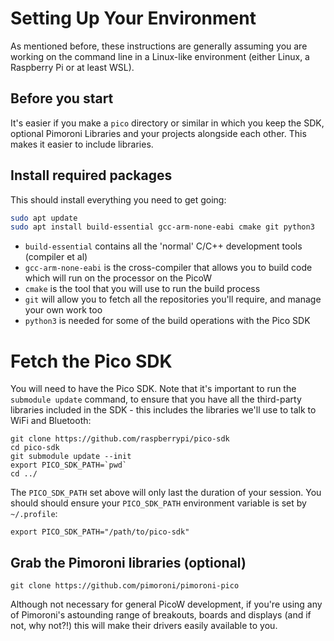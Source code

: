 # Setting Up Your Environment

As mentioned before, these instructions are generally assuming you are working
on the command line in a Linux-like environment (either Linux, a Raspberry Pi
or at least WSL).


## Before you start

It's easier if you make a `pico` directory or similar in which you keep the SDK,
optional Pimoroni Libraries and your projects alongside each other. This makes
it easier to include libraries.


## Install required packages

This should install everything you need to get going:

```bash
sudo apt update
sudo apt install build-essential gcc-arm-none-eabi cmake git python3
```

* `build-essential` contains all the 'normal' C/C++ development tools (compiler et al)
* `gcc-arm-none-eabi` is the cross-compiler that allows you to build code which
  will run on the processor on the PicoW
* `cmake` is the tool that you will use to run the build process
* `git` will allow you to fetch all the repositories you'll require, and manage
  your own work too
* `python3` is needed for some of the build operations with the Pico SDK


# Fetch the Pico SDK

You will need to have the Pico SDK. Note that it's important to run the 
`submodule update` command, to ensure that you have all the third-party libraries
included in the SDK - this includes the libraries we'll use to talk to WiFi
and Bluetooth:

```
git clone https://github.com/raspberrypi/pico-sdk
cd pico-sdk
git submodule update --init
export PICO_SDK_PATH=`pwd`
cd ../
```

The `PICO_SDK_PATH` set above will only last the duration of your session. You
should should ensure your `PICO_SDK_PATH` environment variable is set by `~/.profile`:

```
export PICO_SDK_PATH="/path/to/pico-sdk"
```

## Grab the Pimoroni libraries (optional)

```
git clone https://github.com/pimoroni/pimoroni-pico
```

Although not necessary for general PicoW development, if you're using any of
Pimoroni's astounding range of breakouts, boards and displays (and if not, why
not?!) this will make their drivers easily available to you.

